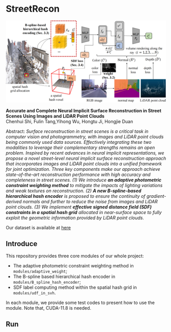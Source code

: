 # StreetRecon

![StreetRecon](assets/overview.png)

**Accurate and Complete Neural Implicit Surface Reconstruction in Street Scenes Using Images and LiDAR Point Clouds**
<br>Chenhui Shi, Fulin Tang,Yihong Wu, Hongtu Ji, Hongjie Duan<br>

Abstract: *Surface reconstruction in street scenes is a critical task in computer vision and photogrammetry, with images and LiDAR point clouds being commonly used data sources. Effectively integrating these two modalities to leverage their complementary strengths remains an open problem. Inspired by recent advances in neural implicit representations, we propose a novel street-level neural implicit surface reconstruction approach that incorporates images and LiDAR point clouds into a unified framework for joint optimization. Three key components make our approach achieve state-of-the-art reconstruction performance with high accuracy and completeness in street scenes. (1) We introduce **an adaptive photometric constraint weighting method** to mitigate the impacts of lighting variations and weak textures on reconstruction. (2) **A new B-spline-based hierarchical hash encoder** is proposed to ensure the continuity of gradient-derived normals and further to reduce the noise from images and LiDAR point clouds. (3) We implement **effective signed distance field (SDF) constraints in a spatial hash grid** allocated in near-surface space to fully exploit the geometric information provided by LiDAR point clouds.*

Our dataset is available at [here](ZEUS_DL.md)

## Introduce

This repository provides three core modules of our whole project: 
- The adaptive photometric constraint weighting method in `modules/adaptive_weight`;
- The B-spline based hierarchical hash encoder in `modules/B_spline_hash_encoder`;
- SDF label computing method within the spatial hash grid in `modules/udf_in_svh`.
  
In each module, we provide some test codes to present how to use the module. Note that, CUDA-11.8 is needed.

## Run


